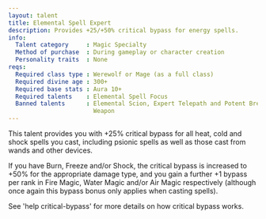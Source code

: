 ```yaml
---
layout: talent
title: Elemental Spell Expert
description: Provides +25/+50% critical bypass for energy spells.
info:
  Talent category     : Magic Specialty
  Method of purchase  : During gameplay or character creation
  Personality traits  : None
reqs:
  Required class type : Werewolf or Mage (as a full class)
  Required divine age : 300+
  Required base stats : Aura 10+
  Required talents    : Elemental Spell Focus
  Banned talents      : Elemental Scion, Expert Telepath and Potent Breath
                        Weapon
---
```


This talent provides you with +25% critical bypass for all heat, cold and shock
spells you cast, including psionic spells as well as those cast from wands and
other devices.

If you have Burn, Freeze and/or Shock, the critical bypass is increased to +50%
for the appropriate damage type, and you gain a further +1 bypass per rank in
Fire Magic, Water Magic and/or Air Magic respectively (although once again this
bypass bonus only applies when casting spells).

See 'help critical-bypass' for more details on how critical bypass works.
